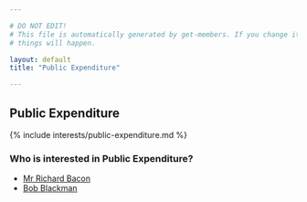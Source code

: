 ```yaml
---

# DO NOT EDIT!
# This file is automatically generated by get-members. If you change it, bad
# things will happen.

layout: default
title: "Public Expenditure"

---
```


## Public Expenditure

{% include interests/public-expenditure.md %}

### Who is interested in Public Expenditure?


* [Mr Richard Bacon](/members/mr-richard-bacon.html)
* [Bob Blackman](/members/bob-blackman.html)
